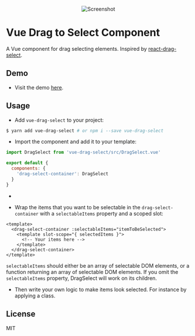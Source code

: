 <p align="center">
  <img src="https://raw.githubusercontent.com/stephan281094/vue-drag-select/master/images/screenshot.png"
    alt="Screenshot">
</p>

# Vue Drag to Select Component
A Vue component for drag selecting elements. Inspired by [react-drag-select](https://github.com/pablofierro/react-drag-select).

## Demo
* Visit the demo [here](http://vue-drag-select-example.now.sh).

## Usage
* Add `vue-drag-select` to your project:

```bash
$ yarn add vue-drag-select # or npm i --save vue-drag-select
```

* Import the component and add it to your template:

```js
import DragSelect from 'vue-drag-select/src/DragSelect.vue'

export default {
  components: {
    'drag-select-container': DragSelect
  }
}
```

* 

* Wrap the items that you want to be selectable in the `drag-select-container`
  with a `selectableItems` property and a scoped slot:

```vue
<template>
  <drag-select-container :selectableItems="itemToBeSelected">
    <template slot-scope="{ selectedItems }">
      <!-- Your items here -->
    </template>
  </drag-select-container>
</template>
```

`selectableItems` should either be an array of selectable DOM elements,
 or a function returning an array of selectable DOM elements.
If you omit the `selectableItems` property, DragSelect will work on its children.

* Then write your own logic to make items look selected. For instance
  by applying a class.

## License
MIT
